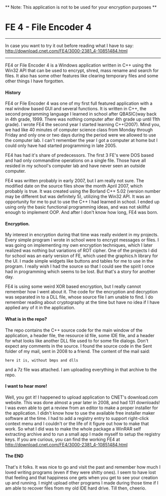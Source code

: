 ** Note: This application is not to be used for your encryption purposes **


# FE 4 - File Encoder 4
-----------------------------------------------
In case you want to try it out before reading what I have to say: http://download.cnet.com/FE4/3000-2381_4-10851484.html

-----------------------------------------------

FE4 or File Encoder 4 is a Windows application written in C++ using the Win32 API that can be used to encrypt, shred, mass rename and search for files. It also has some other features like clearing temporary files and some other things I have forgotten.

#### History
FE4 or File Encoder 4 was one of my first full featured application with a real window based GUI and several functions. It is written in C++, the second programming language I learned in school after QBASIC(way back in 4th grade, 1999. There was nothing computer after 4th grade up until 11th grade). I wrote FE4 the second year I started learning C++(2007). Mind you, we had like 40 minutes of computer science class from Monday through Friday and only one or two days during the period were we allowed to use the computer lab. I can't remember the year I got a computer at home but I could only have had started programming in late 2005.

FE4 has had it's share of predecessors. The first 3 FE's were DOS based and had only commandline operations on a single file. Those have all resided in my school's computer lab and have never seen an outside computer.

FE4 was written probably in early 2007, but I am really not sure. The modified date on the source files show the month April 2007, which probably is true. It was created using the Borland C++ 5.02 (version number may be different but was definitely 5), utilizing the Win32 API. It was an opportunity for me to put to use the C++ I had learned in school. I ended up using only the basic functional programming ideas, and was not skillful enough to implement OOP. And after I don't know how long, FE4 was born.

#### Encryption.

My interest in encryption during that time was really evident in my projects. Every simple program I wrote in school were to encrypt messages or files. I was going on implementing my own encryption techniques, which I later realized was nothing but variations of ROT cipher. One of the projects I did for school was an early version of FE, which used the graphics.h library for the UI. I made simple widgets like buttons and tables for me to use in the program. I really wish I had the source so that I could see the spirit I once had in programming which seems to be lost. But that's a story for another day.

FE4 is using some weird XOR based encryption, but I really cannot remember how I went about it. The code for the encryption and decryption was separated in to a DLL file, whose source file I am unable to find. I do remember reading about cryptography at the time but have no idea if I have applied any of it in the application.

#### What is in the repo?

The repo contains the C++ source code for the main  window of the application, a header file, the resource id file, some IDE file, and a header for what looks like another DLL file used to for some file dialogs. Don't expect any comments in the source. I found the source code in the Sent folder of my mail, sent in 2008 to a friend. The content of the mail said:

` here it is, without bmps and dlls `

and a 7z file was attached. I am uploading everything in that archive to the repo.


#### I want to hear more!

Well, you got it! I happened to upload application to CNET's download.com website. This was done almost a year later in 2008, and had 131 downloads! I was even able to get a review from an editor to make a proper installer for the application. I didn't know how to use the available free installer maker software at the time. I had to add a registry entry to support right-click context menu and I couldn't or the life of it figure out how to make that work. So what I did was to make the whole package a WinRAR self extracting archive and to run a small app I made myself to setup the registry keys. If you are curious, you can find the working FE4 at http://download.cnet.com/FE4/3000-2381_4-10851484.html

#### The END

That's it folks. It was nice to go and visit the past and remember how much I loved writing programs (even if they were shitty ones). I seem to have lost that feeling and that happiness one gets when you get to see your creation up and running. I might upload other programs I made during those time if I am able to recover files from my old IDE hard drive. Till then, cheerio.
